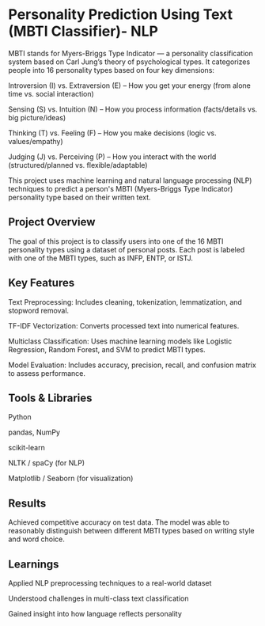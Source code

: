 # Personality Prediction Using Text (MBTI Classifier)- NLP

MBTI stands for Myers-Briggs Type Indicator — a personality classification system based on Carl Jung’s theory of psychological types.
It categorizes people into 16 personality types based on four key dimensions:

Introversion (I) vs. Extraversion (E) – How you get your energy (from alone time vs. social interaction)

Sensing (S) vs. Intuition (N) – How you process information (facts/details vs. big picture/ideas)

Thinking (T) vs. Feeling (F) – How you make decisions (logic vs. values/empathy)

Judging (J) vs. Perceiving (P) – How you interact with the world (structured/planned vs. flexible/adaptable)


This project uses machine learning and natural language processing (NLP) techniques to predict a person's MBTI (Myers-Briggs Type Indicator) personality type based on their written text.

## Project Overview
The goal of this project is to classify users into one of the 16 MBTI personality types using a dataset of personal posts. Each post is labeled with one of the MBTI types, such as INFP, ENTP, or ISTJ.

## Key Features
Text Preprocessing: Includes cleaning, tokenization, lemmatization, and stopword removal.

TF-IDF Vectorization: Converts processed text into numerical features.

Multiclass Classification: Uses machine learning models like Logistic Regression, Random Forest, and SVM to predict MBTI types.

Model Evaluation: Includes accuracy, precision, recall, and confusion matrix to assess performance.

## Tools & Libraries
Python

pandas, NumPy

scikit-learn

NLTK / spaCy (for NLP)

Matplotlib / Seaborn (for visualization)

## Results
Achieved competitive accuracy on test data. The model was able to reasonably distinguish between different MBTI types based on writing style and word choice.

## Learnings
Applied NLP preprocessing techniques to a real-world dataset

Understood challenges in multi-class text classification

Gained insight into how language reflects personality

